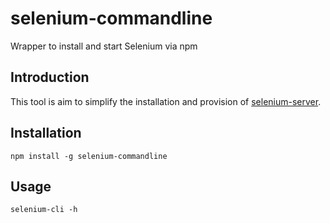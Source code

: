 # selenium-commandline
Wrapper to install and start Selenium via npm

## Introduction
This tool is aim to simplify the installation and provision of [selenium-server](https://www.selenium.dev/downloads/).

## Installation
`npm install -g selenium-commandline`

## Usage
`selenium-cli -h`
